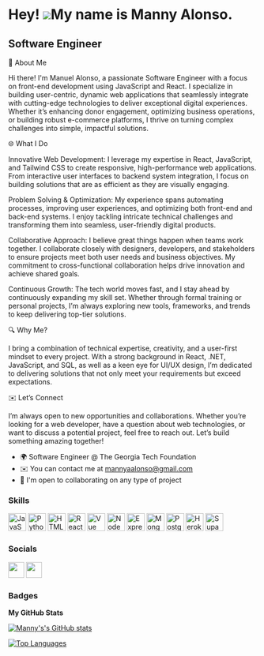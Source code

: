 Hey! ![](https://user-images.githubusercontent.com/18350557/176309783-0785949b-9127-417c-8b55-ab5a4333674e.gif)My name is Manny Alonso.
====================================================================================================================================

Software Engineer
-----------------

🚀 About Me

Hi there! I'm Manuel Alonso, a passionate Software Engineer with a focus on front-end development using JavaScript and React. I specialize in building user-centric, dynamic web applications that seamlessly integrate with cutting-edge technologies to deliver exceptional digital experiences. Whether it’s enhancing donor engagement, optimizing business operations, or building robust e-commerce platforms, I thrive on turning complex challenges into simple, impactful solutions.

🌐 What I Do

Innovative Web Development: I leverage my expertise in React, JavaScript, and Tailwind CSS to create responsive, high-performance web applications. From interactive user interfaces to backend system integration, I focus on building solutions that are as efficient as they are visually engaging.

Problem Solving & Optimization: My experience spans automating processes, improving user experiences, and optimizing both front-end and back-end systems. I enjoy tackling intricate technical challenges and transforming them into seamless, user-friendly digital products.

Collaborative Approach: I believe great things happen when teams work together. I collaborate closely with designers, developers, and stakeholders to ensure projects meet both user needs and business objectives. My commitment to cross-functional collaboration helps drive innovation and achieve shared goals.

Continuous Growth: The tech world moves fast, and I stay ahead by continuously expanding my skill set. Whether through formal training or personal projects, I’m always exploring new tools, frameworks, and trends to keep delivering top-tier solutions.

🔍 Why Me?

I bring a combination of technical expertise, creativity, and a user-first mindset to every project. With a strong background in React, .NET, JavaScript, and SQL, as well as a keen eye for UI/UX design, I’m dedicated to delivering solutions that not only meet your requirements but exceed expectations.

✉️ Let’s Connect

I’m always open to new opportunities and collaborations. Whether you’re looking for a web developer, have a question about web technologies, or want to discuss a potential project, feel free to reach out. Let’s build something amazing together!

* 🌍  Software Engineer @ The Georgia Tech Foundation
* ✉️  You can contact me at [mannyaalonso@gmail.com](mailto:mannyaalonso@gmail.com)
* 🤝  I'm open to collaborating on any type of project

### Skills


<p align="left">
<a href="https://developer.mozilla.org/en-US/docs/Web/JavaScript" target="_blank" rel="noreferrer"><img src="https://raw.githubusercontent.com/danielcranney/readme-generator/main/public/icons/skills/javascript-colored.svg" width="36" height="36" alt="JavaScript" /></a>
<a href="https://www.python.org/" target="_blank" rel="noreferrer"><img src="https://raw.githubusercontent.com/danielcranney/readme-generator/main/public/icons/skills/python-colored.svg" width="36" height="36" alt="Python" /></a>
<a href="https://developer.mozilla.org/en-US/docs/Glossary/HTML5" target="_blank" rel="noreferrer"><img src="https://raw.githubusercontent.com/danielcranney/readme-generator/main/public/icons/skills/html5-colored.svg" width="36" height="36" alt="HTML5" /></a>
<a href="https://reactjs.org/" target="_blank" rel="noreferrer"><img src="https://raw.githubusercontent.com/danielcranney/readme-generator/main/public/icons/skills/react-colored.svg" width="36" height="36" alt="React" /></a>
<a href="https://vuejs.org/" target="_blank" rel="noreferrer"><img src="https://raw.githubusercontent.com/danielcranney/readme-generator/main/public/icons/skills/vuejs-colored.svg" width="36" height="36" alt="Vue" /></a>
<a href="https://nodejs.org/en/" target="_blank" rel="noreferrer"><img src="https://raw.githubusercontent.com/danielcranney/readme-generator/main/public/icons/skills/nodejs-colored.svg" width="36" height="36" alt="NodeJS" /></a>
<a href="https://expressjs.com/" target="_blank" rel="noreferrer"><img src="https://raw.githubusercontent.com/danielcranney/readme-generator/main/public/icons/skills/express-colored-dark.svg" width="36" height="36" alt="Express" /></a>
<a href="https://www.mongodb.com/" target="_blank" rel="noreferrer"><img src="https://raw.githubusercontent.com/danielcranney/readme-generator/main/public/icons/skills/mongodb-colored.svg" width="36" height="36" alt="MongoDB" /></a>
<a href="https://www.postgresql.org/" target="_blank" rel="noreferrer"><img src="https://raw.githubusercontent.com/danielcranney/readme-generator/main/public/icons/skills/postgresql-colored.svg" width="36" height="36" alt="PostgreSQL" /></a>
<a href="https://www.heroku.com/" target="_blank" rel="noreferrer"><img src="https://raw.githubusercontent.com/danielcranney/readme-generator/main/public/icons/skills/heroku-colored.svg" width="36" height="36" alt="Heroku" /></a>
<a href="https://supabase.io/" target="_blank" rel="noreferrer"><img src="https://raw.githubusercontent.com/danielcranney/readme-generator/main/public/icons/skills/supabase-colored.svg" width="36" height="36" alt="Supabase" /></a>
</p>


### Socials

<p align="left"> <a href="https://github.com/mannyaalonso" target="_blank" rel="noreferrer"><img src="https://raw.githubusercontent.com/danielcranney/readme-generator/main/public/icons/socials/github-dark.svg" width="32" height="32" /></a> <a href="https://www.linkedin.com/in/mannyaalonso" target="_blank" rel="noreferrer"><img src="https://raw.githubusercontent.com/danielcranney/readme-generator/main/public/icons/socials/linkedin.svg" width="32" height="32" /></a></p>

### Badges

<b>My GitHub Stats</b>

<a href="https://github.com/mannyaalonso"><img src="https://github-readme-stats.vercel.app/api?username=mannyaalonso&show_icons=true&hide=issues,contribs&title_color=0891b2&text_color=ffffff&icon_color=0891b2&bg_color=1c1917&hide_border=true&show_icons=true" alt="Manny's's GitHub stats" /></a>

<a href="https://github.com/mannyaalonso" align="left"><img src="https://github-readme-stats.vercel.app/api/top-langs/?username=mannyaalonso&langs_count=10&title_color=0891b2&text_color=ffffff&icon_color=0891b2&bg_color=1c1917&hide_border=true&locale=en&custom_title=Top%20%Languages" alt="Top Languages" /></a>
